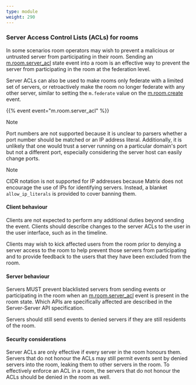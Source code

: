 ```yaml
---
type: module
weight: 290
---
```


### Server Access Control Lists (ACLs) for rooms

In some scenarios room operators may wish to prevent a malicious or
untrusted server from participating in their room. Sending an
[m.room.server\_acl]() state event into a room is an effective way to
prevent the server from participating in the room at the federation
level.

Server ACLs can also be used to make rooms only federate with a limited
set of servers, or retroactively make the room no longer federate with
any other server, similar to setting the `m.federate` value on the
[m.room.create]() event.

{{% event event="m.room.server_acl" %}}

Note

Port numbers are not supported because it is unclear to parsers whether
a port number should be matched or an IP address literal. Additionally,
it is unlikely that one would trust a server running on a particular
domain's port but not a different port, especially considering the
server host can easily change ports.

Note

CIDR notation is not supported for IP addresses because Matrix does not
encourage the use of IPs for identifying servers. Instead, a blanket
`allow_ip_literals` is provided to cover banning them.

#### Client behaviour

Clients are not expected to perform any additional duties beyond sending
the event. Clients should describe changes to the server ACLs to the
user in the user interface, such as in the timeline.

Clients may wish to kick affected users from the room prior to denying a
server access to the room to help prevent those servers from
participating and to provide feedback to the users that they have been
excluded from the room.

#### Server behaviour

Servers MUST prevent blacklisted servers from sending events or
participating in the room when an [m.room.server\_acl]() event is
present in the room state. Which APIs are specifically affected are
described in the Server-Server API specification.

Servers should still send events to denied servers if they are still
residents of the room.

#### Security considerations

Server ACLs are only effective if every server in the room honours them.
Servers that do not honour the ACLs may still permit events sent by
denied servers into the room, leaking them to other servers in the room.
To effectively enforce an ACL in a room, the servers that do not honour
the ACLs should be denied in the room as well.
